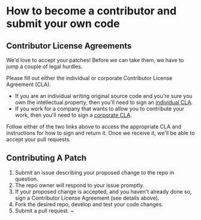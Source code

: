 # How to become a contributor and submit your own code

## Contributor License Agreements

We'd love to accept your patches! Before we can take them, we have to jump a couple of legal hurdles.

Please fill out either the individual or corporate Contributor License Agreement (CLA).

* If you are an individual writing original source code and you're sure you own the intellectual property, then you'll need to sign an [individual CLA](http://code.google.com/legal/individual-cla-v1.0.html).
* If you work for a company that wants to allow you to contribute your work, then you'll need to sign a [corporate CLA](http://code.google.com/legal/corporate-cla-v1.0.html).

Follow either of the two links above to access the appropriate CLA and instructions for how to sign and return it. Once we receive it, we'll be able to accept your pull requests.

## Contributing A Patch

1. Submit an issue describing your proposed change to the repo in question.
1. The repo owner will respond to your issue promptly.
1. If your proposed change is accepted, and you haven't already done so, sign a Contributor License Agreement (see details above).
1. Fork the desired repo, develop and test your code changes.
1. Submit a pull request.
~                            
